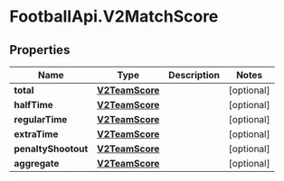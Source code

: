 # FootballApi.V2MatchScore

## Properties
Name | Type | Description | Notes
------------ | ------------- | ------------- | -------------
**total** | [**V2TeamScore**](V2TeamScore.md) |  | [optional] 
**halfTime** | [**V2TeamScore**](V2TeamScore.md) |  | [optional] 
**regularTime** | [**V2TeamScore**](V2TeamScore.md) |  | [optional] 
**extraTime** | [**V2TeamScore**](V2TeamScore.md) |  | [optional] 
**penaltyShootout** | [**V2TeamScore**](V2TeamScore.md) |  | [optional] 
**aggregate** | [**V2TeamScore**](V2TeamScore.md) |  | [optional] 

